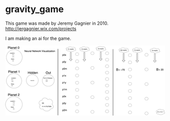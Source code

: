 # gravity_game
This game was made by Jeremy Gagnier in 2010.
http://jergagnier.wix.com/projects

I am making an ai for the game.

![photo](img/nn-vis.jpg?raw=true "Title")
